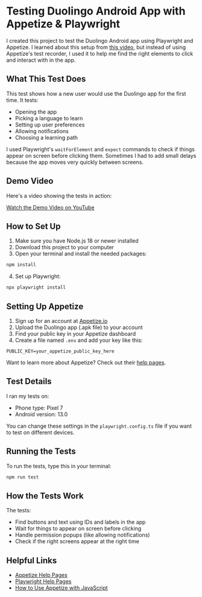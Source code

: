 # Testing Duolingo Android App with Appetize & Playwright

I created this project to test the Duolingo Android app using Playwright and Appetize. I learned about this setup from [this video](https://www.youtube.com/watch?v=OOBjzIyiW0Y), but instead of using Appetize's test recorder, I used it to help me find the right elements to click and interact with in the app.

## What This Test Does

This test shows how a new user would use the Duolingo app for the first time. It tests:
- Opening the app
- Picking a language to learn
- Setting up user preferences
- Allowing notifications
- Choosing a learning path

I used Playwright's `waitForElement` and `expect` commands to check if things appear on screen before clicking them. Sometimes I had to add small delays because the app moves very quickly between screens.

## Demo Video

Here's a video showing the tests in action:

[Watch the Demo Video on YouTube](https://youtu.be/QVe7GlCP2UA)


## How to Set Up

1. Make sure you have Node.js 18 or newer installed
2. Download this project to your computer
3. Open your terminal and install the needed packages:
```bash
npm install
```
4. Set up Playwright:
```bash
npx playwright install
```

## Setting Up Appetize

1. Sign up for an account at [Appetize.io](https://appetize.io)
2. Upload the Duolingo app (.apk file) to your account
3. Find your public key in your Appetize dashboard
4. Create a file named `.env` and add your key like this:
```
PUBLIC_KEY=your_appetize_public_key_here
```

Want to learn more about Appetize? Check out their [help pages](https://docs.appetize.io/).

## Test Details

I ran my tests on:
- Phone type: Pixel 7
- Android version: 13.0

You can change these settings in the `playwright.config.ts` file if you want to test on different devices.

## Running the Tests

To run the tests, type this in your terminal:
```bash
npm run test
```

## How the Tests Work

The tests:
- Find buttons and text using IDs and labels in the app
- Wait for things to appear on screen before clicking
- Handle permission popups (like allowing notifications)
- Check if the right screens appear at the right time


## Helpful Links

- [Appetize Help Pages](https://docs.appetize.io/)
- [Playwright Help Pages](https://playwright.dev/docs/intro)
- [How to Use Appetize with JavaScript](https://docs.appetize.io/javascript-sdk/playwright)
